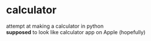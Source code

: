 # calculator
attempt at making a calculator in python <br>
<strong>supposed</strong> to look like calculator app on Apple (hopefully)
